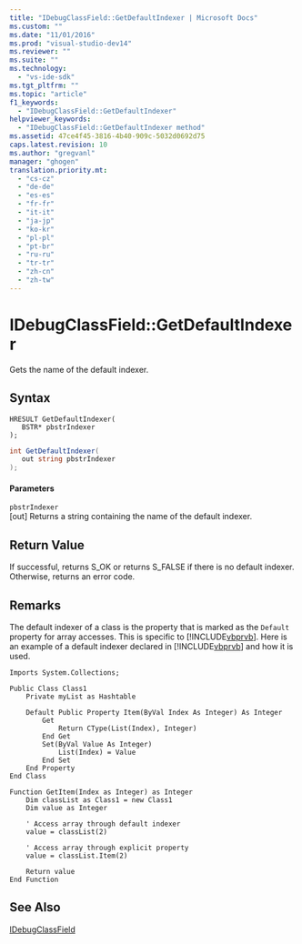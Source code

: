 ```yaml
---
title: "IDebugClassField::GetDefaultIndexer | Microsoft Docs"
ms.custom: ""
ms.date: "11/01/2016"
ms.prod: "visual-studio-dev14"
ms.reviewer: ""
ms.suite: ""
ms.technology: 
  - "vs-ide-sdk"
ms.tgt_pltfrm: ""
ms.topic: "article"
f1_keywords: 
  - "IDebugClassField::GetDefaultIndexer"
helpviewer_keywords: 
  - "IDebugClassField::GetDefaultIndexer method"
ms.assetid: 47ce4f45-3816-4b40-909c-5032d0692d75
caps.latest.revision: 10
ms.author: "gregvanl"
manager: "ghogen"
translation.priority.mt: 
  - "cs-cz"
  - "de-de"
  - "es-es"
  - "fr-fr"
  - "it-it"
  - "ja-jp"
  - "ko-kr"
  - "pl-pl"
  - "pt-br"
  - "ru-ru"
  - "tr-tr"
  - "zh-cn"
  - "zh-tw"
---
```

# IDebugClassField::GetDefaultIndexer
Gets the name of the default indexer.  
  
## Syntax  
  
```cpp#  
HRESULT GetDefaultIndexer(   
   BSTR* pbstrIndexer  
);  
```  
  
```c#  
int GetDefaultIndexer(  
   out string pbstrIndexer  
);  
```  
  
#### Parameters  
 `pbstrIndexer`  
 [out] Returns a string containing the name of the default indexer.  
  
## Return Value  
 If successful, returns S_OK or returns S_FALSE if there is no default indexer. Otherwise, returns an error code.  
  
## Remarks  
 The default indexer of a class is the property that is marked as the `Default` property for array accesses. This is specific to [!INCLUDE[vbprvb](../../../code-quality/includes/vbprvb_md.md)]. Here is an example of a default indexer declared in [!INCLUDE[vbprvb](../../../code-quality/includes/vbprvb_md.md)] and how it is used.  
  
```vb#  
Imports System.Collections;  
  
Public Class Class1  
    Private myList as Hashtable  
  
    Default Public Property Item(ByVal Index As Integer) As Integer  
        Get  
            Return CType(List(Index), Integer)  
        End Get  
        Set(ByVal Value As Integer)  
            List(Index) = Value  
        End Set  
    End Property  
End Class  
  
Function GetItem(Index as Integer) as Integer  
    Dim classList as Class1 = new Class1  
    Dim value as Integer  
  
    ' Access array through default indexer  
    value = classList(2)  
  
    ' Access array through explicit property  
    value = classList.Item(2)  
  
    Return value  
End Function  
```  
  
## See Also  
 [IDebugClassField](../../../extensibility/debugger/reference/idebugclassfield.md)